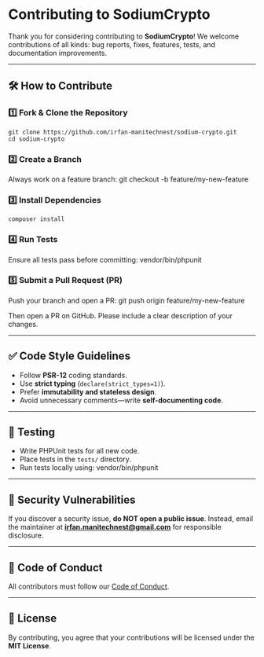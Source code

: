 # Contributing to SodiumCrypto

Thank you for considering contributing to **SodiumCrypto**!
We welcome contributions of all kinds: bug reports, fixes, features, tests, and documentation improvements.

---

## 🛠 How to Contribute

### 1️⃣ Fork & Clone the Repository
    git clone https://github.com/irfan-manitechnest/sodium-crypto.git
    cd sodium-crypto

### 2️⃣ Create a Branch
Always work on a feature branch:
    git checkout -b feature/my-new-feature

### 3️⃣ Install Dependencies
    composer install

### 4️⃣ Run Tests
Ensure all tests pass before committing:
    vendor/bin/phpunit

### 5️⃣ Submit a Pull Request (PR)
Push your branch and open a PR:
    git push origin feature/my-new-feature

Then open a PR on GitHub. Please include a clear description of your changes.

---

## ✅ Code Style Guidelines
- Follow **PSR-12** coding standards.
- Use **strict typing** (`declare(strict_types=1)`).
- Prefer **immutability and stateless design**.
- Avoid unnecessary comments—write **self-documenting code**.

---

## 🧪 Testing
- Write PHPUnit tests for all new code.
- Place tests in the `tests/` directory.
- Run tests locally using:
      vendor/bin/phpunit

---

## 🔐 Security Vulnerabilities
If you discover a security issue, **do NOT open a public issue**.
Instead, email the maintainer at **irfan.manitechnest@gmail.com** for responsible disclosure.

---

## 🤝 Code of Conduct
All contributors must follow our [Code of Conduct](CODE_OF_CONDUCT.md).

---

## 📜 License
By contributing, you agree that your contributions will be licensed under the **MIT License**.
